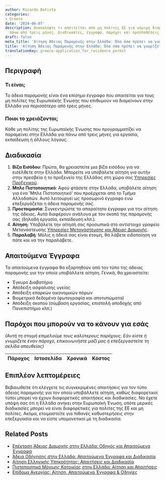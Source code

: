 ```yaml
---
author: Ricardo Batista
categories:
- Greece
date: '2024-06-07'
description: Ανακαλύψτε τι απαιτείται από μη πολίτες ΕΕ για νόμιμη διαμονή στην Ελλάδα
  πάνω από τρεις μήνες. Διαδικασίες, έγγραφα, παρόχοι και προϋποθέσεις.
draft: false
meta_title: 'Αίτηση Άδειας Παραμονής στην Ελλάδα: Όλα όσα πρέπει να γνωρίζετε'
title: 'Αίτηση Άδειας Παραμονής στην Ελλάδα: Όλα όσα πρέπει να γνωρίζετε'
translationKey: greece-application_for_residence_permit
---
```



## Περιγραφή
### Τι είναι;
Το άδεια παραμονής είναι ένα επίσημο έγγραφο που απαιτείται για τους μη πολίτες της Ευρωπαϊκής Ένωσης που επιθυμούν να διαμείνουν στην Ελλάδα για περισσότερο από τρεις μήνες.

### Ποιοι το χρειάζονται;
Κάθε μη πολίτης της Ευρωπαϊκής Ένωσης που προγραμματίζει να παραμείνει στην Ελλάδα για πάνω από τρεις μήνες για εργασία, εκπαίδευση ή άλλους λόγους.

## Διαδικασία

1. **Βίζα Εισόδου**: Πρώτα, θα χρειαστείτε μια βίζα εισόδου για να εισέλθετε στην Ελλάδα. Μπορείτε να υποβάλετε αίτηση για αυτήν στην πρεσβεία ή το προξενείο της Ελλάδας στη χώρα σας [Υπηρεσίες Προξενικού](http://www.mfa.gr/).
2. **Μπλε Πιστοποιητικό**: Αφού φτάσετε στην Ελλάδα, υποβάλετε αίτηση για ένα 'Μπλε Πιστοποιητικό' που προέρχεται από το Τμήμα Αλλοδαπών. Αυτό λειτουργεί ως προσωρινό έγγραφο ενώ επεξεργάζεται η άδεια παραμονής σας.
3. **Προετοιμασία**: Συγκεντρώστε τα απαραίτητα έγγραφα για την αίτηση της άδειας. Αυτά διαφέρουν ανάλογα με τον σκοπό της παραμονής σας (δηλαδή εργασία, εκπαίδευση κλπ.).
4. **Αίτηση**: Υποβάλετε την αίτησή σας προσωπικά στο αντίστοιχο γραφείο Μετανάστευσης [Υπηρεσίες Μετανάστευσης και Άδειας Διαμονής](http://www.ypes.gr/).
5. **Παραλαβή**: Μόλις η άδειά σας είναι έτοιμη, θα λάβετε ειδοποίηση να πάτε και να την παραλάβετε.

## Απαιτούμενα Έγγραφα
Τα απαιτούμενα έγγραφα θα εξαρτηθούν από τον τύπο της άδειας παραμονής για την οποία υποβάλλετε αίτηση. Γενικά, θα χρειαστείτε:

- Έγκυρο Διαβατήριο
- Απόδειξη ασφάλισης υγείας
- Απόδειξη επαρκών οικονομικών πόρων
- Βιομετρικά δεδομένα (φωτογραφία και αποτυπώματα)
- Απόδειξη σκοπού (σύμβαση εργασίας, επιστολή αποδοχής από Πανεπιστήμιο κλπ.)

## Παρόχοι που μπορούν να το κάνουν για εσάς
_(Αυτή τη στιγμή επιμελούμε τους καλύτερους παρόχους. Εάν είστε ή γνωρίζετε έναν πάροχο, επικοινωνήστε μαζί μας ή επεξεργαστείτε τη σελίδα απευθείας)_

| Πάροχος | Ιστοσελίδα | Χρονικά | Κόστος |
| --------------- | --------------- | :-------------: | :-------------: |

## Επιπλέον λεπτομέρειες
Βεβαιωθείτε ότι ελέγχετε τις συγκεκριμένες απαιτήσεις για τον τύπο άδειας παραμονής για τον οποίο υποβάλλετε αίτηση, καθώς διαφορετικοί τύποι μπορεί να έχουν διαφορετικές απαιτήσεις και διαδικασίες. Να έχετε υπόψη σας ότι η Ελλάδα ανήκει στην Ευρωπαϊκή Ένωση, οπότε μερικές διαδικασίες μπορεί να είναι διαφορετικές για πολίτες της ΕΕ και μη πολίτες. Ακόμα, ετοιμαστείτε για πιθανές καθυστερήσεις στην επεξεργασία και να είστε υπομονετικοί με τη διαδικασία.


## Related Posts

- [Επέκταση Άδειας Διαμονής στην Ελλάδα: Οδηγός και Απαιτούμενα Έγγραφα](https://tramitit.com/el/guides/greece/aitese_gia_paratase_adeias_diamones/)
- [Άδεια Οδήγησης στην Ελλάδα: Απαιτούμενα Έγγραφα και Διαδικασία](https://tramitit.com/el/guides/greece/aitese_gia_adeia_odegeses/)
- [Αίτηση Ελληνικής Υπηκοότητας: Απαιτήσεις και Διαδικασία](https://tramitit.com/el/guides/greece/aitese_gia_apoktese_ellenikes_ithageneias/)
- [Πιστοποιητικό Μόνιμης Κατοικίας στην Ελλάδα: Αίτηση και Απαιτήσεις](https://tramitit.com/el/guides/greece/aitese_gia_bebaiose_monimou_katoikias/)
- [Επίδομα Ανεργίας: Αίτηση, Απαιτούμενα Έγγραφα & Οδηγίες](https://tramitit.com/el/guides/greece/aitese_gia_epidoma_anergias/)